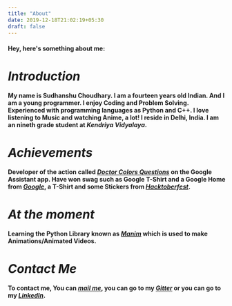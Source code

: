 ```yaml
---
title: "About"
date: 2019-12-18T21:02:19+05:30
draft: false
---
```


 #### Hey, here's something about me:

 # *Introduction*

 **My name is Sudhanshu Choudhary. I am a fourteen years old Indian. And I am a young programmer. I enjoy Coding and Problem Solving. Experienced with programming languages as Python and C++. I love listening to Music and watching Anime, a lot! I reside in Delhi, India. I am an nineth grade student at *Kendriya Vidyalaya*.** 
 
 # *Achievements*

 **Developer of the action called *[Doctor Colors Questions](https://assistant.google.com/services/a/uid/000000ff4bd587f6?hl=en)* on the Google Assistant app. Have won swag such as Google T-Shirt and a Google Home from *[Google](https://www.google.com)*, a T-Shirt and some Stickers from *[Hacktoberfest](https://hacktoberfest.digitalocean.com/)*.**

 # *At the moment*

 **Learning the Python Library known as *[Manim](https://github.com/3b1b/manim)* which is used to make Animations/Animated Videos.**

 # *Contact Me*

 **To contact me, You can *[mail me](mailto:sudhanshuchoudhary2005@gmail.com)*, you can go to my *[Gitter](https://gitter.im/ricksanc)* or you can go to my *[LinkedIn](https://www.linkedin.com/in/sudhanshu-choudhary-583a1519a/)*.**